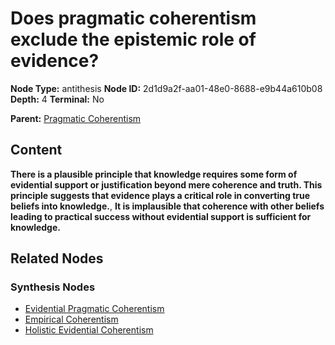 # Does pragmatic coherentism exclude the epistemic role of evidence?

**Node Type:** antithesis
**Node ID:** 2d1d9a2f-aa01-48e0-8688-e9b44a610b08
**Depth:** 4
**Terminal:** No

**Parent:** [Pragmatic Coherentism](pragmatic-coherentism-synthesis-48c6fdab-111f-40d3-9729-fa28ed8f6fdc.md)

## Content

**There is a plausible principle that knowledge requires some form of evidential support or justification beyond mere coherence and truth. This principle suggests that evidence plays a critical role in converting true beliefs into knowledge.**, **It is implausible that coherence with other beliefs leading to practical success without evidential support is sufficient for knowledge.**

## Related Nodes

### Synthesis Nodes

- [Evidential Pragmatic Coherentism](evidential-pragmatic-coherentism-synthesis-e12b3465-0d89-40e3-995a-18093f33f95b.md)
- [Empirical Coherentism](empirical-coherentism-synthesis-428d9bf4-c18c-4869-83d7-bcb30ab65210.md)
- [Holistic Evidential Coherentism](holistic-evidential-coherentism-synthesis-2d005c1c-abc2-4faf-92eb-0f4c7e3b44c1.md)
